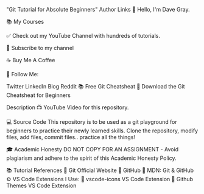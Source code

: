 "Git Tutorial for Absolute Beginners"
Author Links
👋 Hello, I'm Dave Gray.

📚 My Courses

✅ Check out my YouTube Channel with hundreds of tutorials.

🚩 Subscribe to my channel

☕ Buy Me A Coffee

🚀 Follow Me:

Twitter
LinkedIn
Blog
Reddit
📚 Free Git Cheatsheat
🔗 Download the Git Cheatsheat for Beginners

Description
📺 YouTube Video for this repository.

💻 Source Code
This repository is to be used as a git playground for beginners to practice their newly learned skills. Clone the repository, modify files, add files, commit files.. practice all the things!

🎓 Academic Honesty
DO NOT COPY FOR AN ASSIGNMENT - Avoid plagiarism and adhere to the spirit of this Academic Honesty Policy.

📚 Tutorial References
🔗 Git Official Website
🔗 GitHub
🔗 MDN: Git & GitHub
⚙ VS Code Extensions I Use:
🔗 vscode-icons VS Code Extension
🔗 Github Themes VS Code Extension
